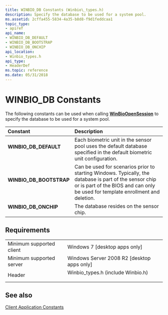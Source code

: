 ```yaml
---
title: WINBIO_DB Constants (Winbio\_types.h)
description: Specify the database to be used for a system pool.
ms.assetid: 2cffa455-5834-4a35-b8d8-f9d1feddcaa1
topic_type:
- apiref
api_name:
- WINBIO_DB_DEFAULT
- WINBIO_DB_BOOTSTRAP
- WINBIO_DB_ONCHIP
api_location:
- Winbio_types.h
api_type:
- HeaderDef
ms.topic: reference
ms.date: 05/31/2018
---
```


# WINBIO\_DB Constants

The following constants can be used when calling [**WinBioOpenSession**](/windows/desktop/api/Winbio/nf-winbio-winbioopensession) to specify the database to be used for a system pool.



| Constant                                                                                                                                                                         | Description                                                                                                                                                                                          |
|:---------------------------------------------------------------------------------------------------------------------------------------------------------------------------------|:-----------------------------------------------------------------------------------------------------------------------------------------------------------------------------------------------------|
| <span id="WINBIO_DB_DEFAULT"></span><span id="winbio_db_default"></span><dl> <dt>**WINBIO\_DB\_DEFAULT**</dt> </dl>       | Each biometric unit in the sensor pool uses the default database specified in the default biometric unit configuration.<br/>                                                                   |
| <span id="WINBIO_DB_BOOTSTRAP"></span><span id="winbio_db_bootstrap"></span><dl> <dt>**WINBIO\_DB\_BOOTSTRAP**</dt> </dl> | Can be used for scenarios prior to starting Windows. Typically, the database is part of the sensor chip or is part of the BIOS and can only be used for template enrollment and deletion.<br/> |
| <span id="WINBIO_DB_ONCHIP"></span><span id="winbio_db_onchip"></span><dl> <dt>**WINBIO\_DB\_ONCHIP**</dt> </dl>          | The database resides on the sensor chip.<br/>                                                                                                                                                  |



## Requirements



|                                     |                                                                                                               |
|-------------------------------------|---------------------------------------------------------------------------------------------------------------|
| Minimum supported client<br/> | Windows 7 \[desktop apps only\]<br/>                                                                    |
| Minimum supported server<br/> | Windows Server 2008 R2 \[desktop apps only\]<br/>                                                       |
| Header<br/>                   | <dl> <dt>Winbio\_types.h (include Winbio.h)</dt> </dl> |



## See also

<dl> <dt>

[Client Application Constants](client-application-constants.md)
</dt> </dl>

 

 





